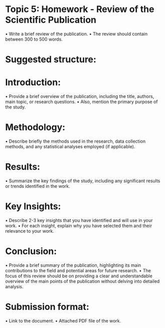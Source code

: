 # Topic 5: Homework - Review of the Scientific Publication

• Write a brief review of the publication.
• The review should contain between 300 to 500 words.

# Suggested structure:

# Introduction: 
• Provide a brief overview of the publication, including the title, authors, main topic, or research questions. 
• Also, mention the primary purpose of the study.

# Methodology: 
• Describe briefly the methods used in the research, data collection methods, and any statistical analyses employed (if applicable).

# Results: 
• Summarize the key findings of the study, including any significant results or trends identified in the work.

# Key Insights: 
• Describe 2-3 key insights that you have identified and will use in your work. 
• For each insight, explain why you have selected them and their relevance to your work.

# Conclusion: 
• Provide a brief summary of the publication, highlighting its main contributions to the field and potential areas for future research.
• The focus of this review should be on providing a clear and understandable overview of the main points of the publication without delving into detailed analysis.

# Submission format:

• Link to the document.
• Attached PDF file of the work.
